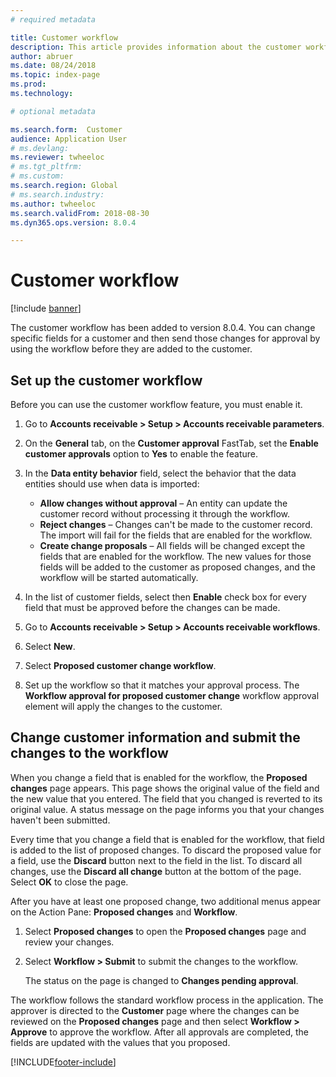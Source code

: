 ```yaml
---
# required metadata

title: Customer workflow
description: This article provides information about the customer workflow. You change specific fields for a customer and then send those changes for approval by using the workflow before they are added to the customer.
author: abruer
ms.date: 08/24/2018
ms.topic: index-page
ms.prod: 
ms.technology: 

# optional metadata

ms.search.form:  Customer
audience: Application User
# ms.devlang: 
ms.reviewer: twheeloc
# ms.tgt_pltfrm: 
# ms.custom: 
ms.search.region: Global 
# ms.search.industry: 
ms.author: twheeloc
ms.search.validFrom: 2018-08-30
ms.dyn365.ops.version: 8.0.4

---
```


# Customer workflow

[!include [banner](../includes/banner.md)]

The customer workflow has been added to version 8.0.4. You can change specific fields for a customer and then send those changes for approval by using the workflow before they are added to the customer.

## Set up the customer workflow

Before you can use the customer workflow feature, you must enable it.

1. Go to **Accounts receivable \> Setup \> Accounts receivable parameters**.
2. On the **General** tab, on the **Customer approval** FastTab, set the **Enable customer approvals** option to **Yes** to enable the feature.
3. In the **Data entity behavior** field, select the behavior that the data entities should use when data is imported:

    - **Allow changes without approval** – An entity can update the customer record without processing it through the workflow.
    - **Reject changes** – Changes can't be made to the customer record. The import will fail for the fields that are enabled for the workflow.
    - **Create change proposals** – All fields will be changed except the fields that are enabled for the workflow. The new values for those fields will be added to the customer as proposed changes, and the workflow will be started automatically.

4. In the list of customer fields, select then **Enable** check box for every field that must be approved before the changes can be made.
5. Go to **Accounts receivable \> Setup \> Accounts receivable workflows**.
6. Select **New**.
7. Select **Proposed customer change workflow**. 
8. Set up the workflow so that it matches your approval process. The **Workflow approval for proposed customer change** workflow approval element will apply the changes to the customer.

## Change customer information and submit the changes to the workflow

When you change a field that is enabled for the workflow, the **Proposed changes** page appears. This page shows the original value of the field and the new value that you entered. The field that you changed is reverted to its original value. A status message on the page informs you that your changes haven't been submitted.

Every time that you change a field that is enabled for the workflow, that field is added to the list of proposed changes. To discard the proposed value for a field, use the **Discard** button next to the field in the list. To discard all changes, use the **Discard all change** button at the bottom of the page. Select **OK** to close the page.

After you have at least one proposed change, two additional menus appear on the Action Pane: **Proposed changes** and **Workflow**.

1. Select **Proposed changes** to open the **Proposed changes** page and review your changes.
2. Select **Workflow \> Submit** to submit the changes to the workflow.

    The status on the page is changed to **Changes pending approval**.

The workflow follows the standard workflow process in the application. The approver is directed to the **Customer** page where the changes can be reviewed on the **Proposed changes** page and then select **Workflow \> Approve** to approve the workflow. After all approvals are completed, the fields are updated with the values that you proposed.


[!INCLUDE[footer-include](../../includes/footer-banner.md)]
